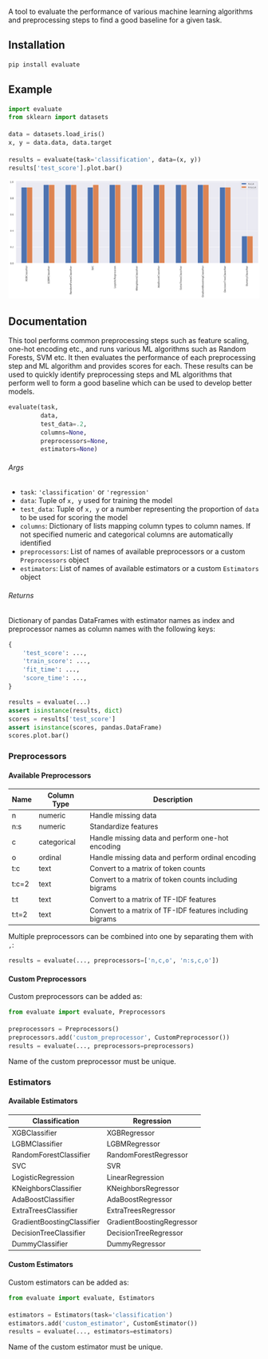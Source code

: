 A tool to evaluate the performance of various machine learning algorithms and preprocessing steps to find a good baseline for a given task.

## Installation

```sh
pip install evaluate
```

## Example

```py
import evaluate
from sklearn import datasets

data = datasets.load_iris()
x, y = data.data, data.target

results = evaluate(task='classification', data=(x, y))
results['test_score'].plot.bar()
```

![](results.png)

## Documentation

This tool performs common preprocessing steps such as feature scaling, one-hot encoding etc., and runs various ML algorithms such as Random Forests, SVM etc. It then evaluates the performance of each preprocessing step and ML algorithm and provides scores for each. These results can be used to quickly identify preprocessing steps and ML algorithms that perform well to form a good baseline which can be used to develop better models.

```py
evaluate(task,
         data,
         test_data=.2,
         columns=None,
         preprocessors=None,
         estimators=None)
```

###### Args

-   `task`: `'classification'` or `'regression'`
-   `data`: Tuple of `x, y` used for training the model
-   `test_data`: Tuple of `x, y` or a number representing the proportion of `data` to be used for scoring the model
-   `columns`: Dictionary of lists mapping column types to column names. If not specified numeric and categorical columns are automatically identified
-   `preprocessors`: List of names of available preprocessors or a custom `Preprocessors` object
-   `estimators`: List of names of available estimators or a custom `Estimators` object

###### Returns

Dictionary of pandas DataFrames with estimator names as index and preprocessor names as column names with the following keys:

```py
{
    'test_score': ...,
    'train_score': ...,
    'fit_time': ...,
    'score_time': ...,
}
```

```py
results = evaluate(...)
assert isinstance(results, dict)
scores = results['test_score']
assert isinstance(scores, pandas.DataFrame)
scores.plot.bar()
```

### Preprocessors

#### Available Preprocessors

| Name  | Column Type | Description                                              |
| ----- | ----------- | -------------------------------------------------------- |
| n     | numeric     | Handle missing data                                      |
| n:s   | numeric     | Standardize features                                     |
| c     | categorical | Handle missing data and perform one-hot encoding         |
| o     | ordinal     | Handle missing data and perform ordinal encoding         |
| t:c   | text        | Convert to a matrix of token counts                      |
| t:c=2 | text        | Convert to a matrix of token counts including bigrams    |
| t:t   | text        | Convert to a matrix of TF-IDF features                   |
| t:t=2 | text        | Convert to a matrix of TF-IDF features including bigrams |

Multiple preprocessors can be combined into one by separating them with `,`:

```py
results = evaluate(..., preprocessors=['n,c,o', 'n:s,c,o'])
```

#### Custom Preprocessors

Custom preprocessors can be added as:

```py
from evaluate import evaluate, Preprocessors

preprocessors = Preprocessors()
preprocessors.add('custom_preprocessor', CustomPreprocessor())
results = evaluate(..., preprocessors=preprocessors)
```

Name of the custom preprocessor must be unique.

### Estimators

#### Available Estimators

| Classification             | Regression                |
| -------------------------- | ------------------------- |
| XGBClassifier              | XGBRegressor              |
| LGBMClassifier             | LGBMRegressor             |
| RandomForestClassifier     | RandomForestRegressor     |
| SVC                        | SVR                       |
| LogisticRegression         | LinearRegression          |
| KNeighborsClassifier       | KNeighborsRegressor       |
| AdaBoostClassifier         | AdaBoostRegressor         |
| ExtraTreesClassifier       | ExtraTreesRegressor       |
| GradientBoostingClassifier | GradientBoostingRegressor |
| DecisionTreeClassifier     | DecisionTreeRegressor     |
| DummyClassifier            | DummyRegressor            |

#### Custom Estimators

Custom estimators can be added as:

```py
from evaluate import evaluate, Estimators

estimators = Estimators(task='classification')
estimators.add('custom_estimator', CustomEstimator())
results = evaluate(..., estimators=estimators)
```

Name of the custom estimator must be unique.
